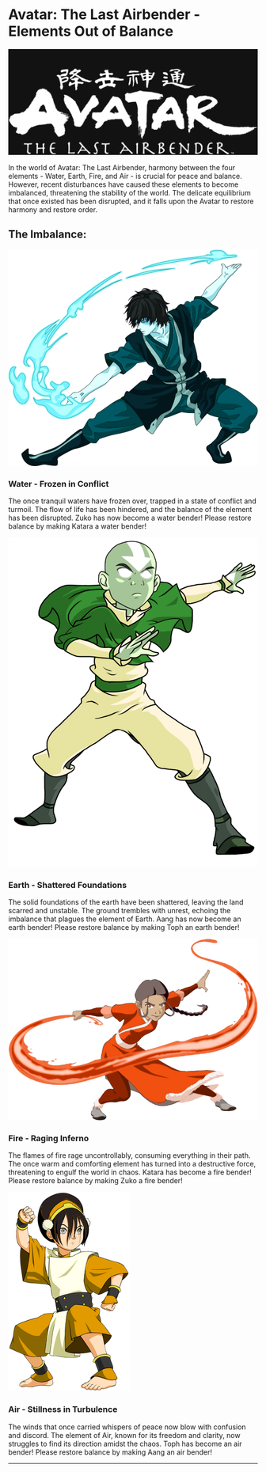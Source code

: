 # Avatar: The Last Airbender - Elements Out of Balance

![Avatar: The Last Airbender Logo](pics/avatar-logo.png)

In the world of Avatar: The Last Airbender, harmony between the four elements - Water, Earth, Fire, and Air - is crucial for peace and balance. However, recent disturbances have caused these elements to become imbalanced, threatening the stability of the world. The delicate equilibrium that once existed has been disrupted, and it falls upon the Avatar to restore harmony and restore order.

## The Imbalance:

![Water](pics/zuko/zuko-waterbender.png)
### Water - Frozen in Conflict
The once tranquil waters have frozen over, trapped in a state of conflict and turmoil. The flow of life has been hindered, and the balance of the element has been disrupted. Zuko has now become a water bender! Please restore balance by making Katara a water bender!

![Earth](pics/aang/aang-earthbender.png)
### Earth - Shattered Foundations
The solid foundations of the earth have been shattered, leaving the land scarred and unstable. The ground trembles with unrest, echoing the imbalance that plagues the element of Earth. Aang has now become an earth bender! Please restore balance by making Toph an earth bender!

![Fire](pics/katara/katara-firebender.png)
### Fire - Raging Inferno
The flames of fire rage uncontrollably, consuming everything in their path. The once warm and comforting element has turned into a destructive force, threatening to engulf the world in chaos. Katara has become a fire bender! Please restore balance by making Zuko a fire bender!

![Air](pics/toph/toph-airbender.png)
### Air - Stillness in Turbulence
The winds that once carried whispers of peace now blow with confusion and discord. The element of Air, known for its freedom and clarity, now struggles to find its direction amidst the chaos. Toph has become an air bender! Please restore balance by making Aang an air bender!

-------------------
